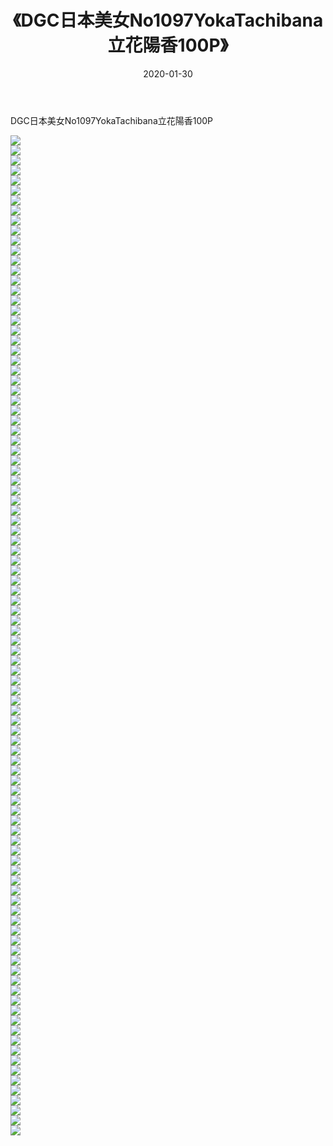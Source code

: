 ﻿---
layout: post
title:  《DGC日本美女No1097YokaTachibana立花陽香100P》
date:   2020-01-30
img: http://pic.660000.xyz/1:/性感/2020/DGC日本美女No1097YokaTachibana立花陽香100P/000.jpg
categories: [美女, 清纯, 唯美]
---

DGC日本美女No1097YokaTachibana立花陽香100P

  ![](http://pic.660000.xyz/1:/性感/2020/DGC日本美女No1097YokaTachibana立花陽香100P/001.jpg) <br> ![](http://pic.660000.xyz/1:/性感/2020/DGC日本美女No1097YokaTachibana立花陽香100P/002.jpg) <br> ![](http://pic.660000.xyz/1:/性感/2020/DGC日本美女No1097YokaTachibana立花陽香100P/003.jpg) <br> ![](http://pic.660000.xyz/1:/性感/2020/DGC日本美女No1097YokaTachibana立花陽香100P/004.jpg) <br> ![](http://pic.660000.xyz/1:/性感/2020/DGC日本美女No1097YokaTachibana立花陽香100P/005.jpg) <br> ![](http://pic.660000.xyz/1:/性感/2020/DGC日本美女No1097YokaTachibana立花陽香100P/006.jpg) <br> ![](http://pic.660000.xyz/1:/性感/2020/DGC日本美女No1097YokaTachibana立花陽香100P/007.jpg) <br> ![](http://pic.660000.xyz/1:/性感/2020/DGC日本美女No1097YokaTachibana立花陽香100P/008.jpg) <br> ![](http://pic.660000.xyz/1:/性感/2020/DGC日本美女No1097YokaTachibana立花陽香100P/009.jpg) <br> ![](http://pic.660000.xyz/1:/性感/2020/DGC日本美女No1097YokaTachibana立花陽香100P/010.jpg) <br> ![](http://pic.660000.xyz/1:/性感/2020/DGC日本美女No1097YokaTachibana立花陽香100P/011.jpg) <br> ![](http://pic.660000.xyz/1:/性感/2020/DGC日本美女No1097YokaTachibana立花陽香100P/012.jpg) <br> ![](http://pic.660000.xyz/1:/性感/2020/DGC日本美女No1097YokaTachibana立花陽香100P/013.jpg) <br> ![](http://pic.660000.xyz/1:/性感/2020/DGC日本美女No1097YokaTachibana立花陽香100P/014.jpg) <br> ![](http://pic.660000.xyz/1:/性感/2020/DGC日本美女No1097YokaTachibana立花陽香100P/015.jpg) <br> ![](http://pic.660000.xyz/1:/性感/2020/DGC日本美女No1097YokaTachibana立花陽香100P/016.jpg) <br> ![](http://pic.660000.xyz/1:/性感/2020/DGC日本美女No1097YokaTachibana立花陽香100P/017.jpg) <br> ![](http://pic.660000.xyz/1:/性感/2020/DGC日本美女No1097YokaTachibana立花陽香100P/018.jpg) <br> ![](http://pic.660000.xyz/1:/性感/2020/DGC日本美女No1097YokaTachibana立花陽香100P/019.jpg) <br> ![](http://pic.660000.xyz/1:/性感/2020/DGC日本美女No1097YokaTachibana立花陽香100P/020.jpg) <br> ![](http://pic.660000.xyz/1:/性感/2020/DGC日本美女No1097YokaTachibana立花陽香100P/021.jpg) <br> ![](http://pic.660000.xyz/1:/性感/2020/DGC日本美女No1097YokaTachibana立花陽香100P/022.jpg) <br> ![](http://pic.660000.xyz/1:/性感/2020/DGC日本美女No1097YokaTachibana立花陽香100P/023.jpg) <br> ![](http://pic.660000.xyz/1:/性感/2020/DGC日本美女No1097YokaTachibana立花陽香100P/024.jpg) <br> ![](http://pic.660000.xyz/1:/性感/2020/DGC日本美女No1097YokaTachibana立花陽香100P/025.jpg) <br> ![](http://pic.660000.xyz/1:/性感/2020/DGC日本美女No1097YokaTachibana立花陽香100P/026.jpg) <br> ![](http://pic.660000.xyz/1:/性感/2020/DGC日本美女No1097YokaTachibana立花陽香100P/027.jpg) <br> ![](http://pic.660000.xyz/1:/性感/2020/DGC日本美女No1097YokaTachibana立花陽香100P/028.jpg) <br> ![](http://pic.660000.xyz/1:/性感/2020/DGC日本美女No1097YokaTachibana立花陽香100P/029.jpg) <br> ![](http://pic.660000.xyz/1:/性感/2020/DGC日本美女No1097YokaTachibana立花陽香100P/030.jpg) <br> ![](http://pic.660000.xyz/1:/性感/2020/DGC日本美女No1097YokaTachibana立花陽香100P/031.jpg) <br> ![](http://pic.660000.xyz/1:/性感/2020/DGC日本美女No1097YokaTachibana立花陽香100P/032.jpg) <br> ![](http://pic.660000.xyz/1:/性感/2020/DGC日本美女No1097YokaTachibana立花陽香100P/033.jpg) <br> ![](http://pic.660000.xyz/1:/性感/2020/DGC日本美女No1097YokaTachibana立花陽香100P/034.jpg) <br> ![](http://pic.660000.xyz/1:/性感/2020/DGC日本美女No1097YokaTachibana立花陽香100P/035.jpg) <br> ![](http://pic.660000.xyz/1:/性感/2020/DGC日本美女No1097YokaTachibana立花陽香100P/036.jpg) <br> ![](http://pic.660000.xyz/1:/性感/2020/DGC日本美女No1097YokaTachibana立花陽香100P/037.jpg) <br> ![](http://pic.660000.xyz/1:/性感/2020/DGC日本美女No1097YokaTachibana立花陽香100P/038.jpg) <br> ![](http://pic.660000.xyz/1:/性感/2020/DGC日本美女No1097YokaTachibana立花陽香100P/039.jpg) <br> ![](http://pic.660000.xyz/1:/性感/2020/DGC日本美女No1097YokaTachibana立花陽香100P/040.jpg) <br> ![](http://pic.660000.xyz/1:/性感/2020/DGC日本美女No1097YokaTachibana立花陽香100P/041.jpg) <br> ![](http://pic.660000.xyz/1:/性感/2020/DGC日本美女No1097YokaTachibana立花陽香100P/042.jpg) <br> ![](http://pic.660000.xyz/1:/性感/2020/DGC日本美女No1097YokaTachibana立花陽香100P/043.jpg) <br> ![](http://pic.660000.xyz/1:/性感/2020/DGC日本美女No1097YokaTachibana立花陽香100P/044.jpg) <br> ![](http://pic.660000.xyz/1:/性感/2020/DGC日本美女No1097YokaTachibana立花陽香100P/045.jpg) <br> ![](http://pic.660000.xyz/1:/性感/2020/DGC日本美女No1097YokaTachibana立花陽香100P/046.jpg) <br> ![](http://pic.660000.xyz/1:/性感/2020/DGC日本美女No1097YokaTachibana立花陽香100P/047.jpg) <br> ![](http://pic.660000.xyz/1:/性感/2020/DGC日本美女No1097YokaTachibana立花陽香100P/048.jpg) <br> ![](http://pic.660000.xyz/1:/性感/2020/DGC日本美女No1097YokaTachibana立花陽香100P/049.jpg) <br> ![](http://pic.660000.xyz/1:/性感/2020/DGC日本美女No1097YokaTachibana立花陽香100P/050.jpg) <br> ![](http://pic.660000.xyz/1:/性感/2020/DGC日本美女No1097YokaTachibana立花陽香100P/051.jpg) <br> ![](http://pic.660000.xyz/1:/性感/2020/DGC日本美女No1097YokaTachibana立花陽香100P/052.jpg) <br> ![](http://pic.660000.xyz/1:/性感/2020/DGC日本美女No1097YokaTachibana立花陽香100P/053.jpg) <br> ![](http://pic.660000.xyz/1:/性感/2020/DGC日本美女No1097YokaTachibana立花陽香100P/054.jpg) <br> ![](http://pic.660000.xyz/1:/性感/2020/DGC日本美女No1097YokaTachibana立花陽香100P/055.jpg) <br> ![](http://pic.660000.xyz/1:/性感/2020/DGC日本美女No1097YokaTachibana立花陽香100P/056.jpg) <br> ![](http://pic.660000.xyz/1:/性感/2020/DGC日本美女No1097YokaTachibana立花陽香100P/057.jpg) <br> ![](http://pic.660000.xyz/1:/性感/2020/DGC日本美女No1097YokaTachibana立花陽香100P/058.jpg) <br> ![](http://pic.660000.xyz/1:/性感/2020/DGC日本美女No1097YokaTachibana立花陽香100P/059.jpg) <br> ![](http://pic.660000.xyz/1:/性感/2020/DGC日本美女No1097YokaTachibana立花陽香100P/060.jpg) <br> ![](http://pic.660000.xyz/1:/性感/2020/DGC日本美女No1097YokaTachibana立花陽香100P/061.jpg) <br> ![](http://pic.660000.xyz/1:/性感/2020/DGC日本美女No1097YokaTachibana立花陽香100P/062.jpg) <br> ![](http://pic.660000.xyz/1:/性感/2020/DGC日本美女No1097YokaTachibana立花陽香100P/063.jpg) <br> ![](http://pic.660000.xyz/1:/性感/2020/DGC日本美女No1097YokaTachibana立花陽香100P/064.jpg) <br> ![](http://pic.660000.xyz/1:/性感/2020/DGC日本美女No1097YokaTachibana立花陽香100P/065.jpg) <br> ![](http://pic.660000.xyz/1:/性感/2020/DGC日本美女No1097YokaTachibana立花陽香100P/066.jpg) <br> ![](http://pic.660000.xyz/1:/性感/2020/DGC日本美女No1097YokaTachibana立花陽香100P/067.jpg) <br> ![](http://pic.660000.xyz/1:/性感/2020/DGC日本美女No1097YokaTachibana立花陽香100P/068.jpg) <br> ![](http://pic.660000.xyz/1:/性感/2020/DGC日本美女No1097YokaTachibana立花陽香100P/069.jpg) <br> ![](http://pic.660000.xyz/1:/性感/2020/DGC日本美女No1097YokaTachibana立花陽香100P/070.jpg) <br> ![](http://pic.660000.xyz/1:/性感/2020/DGC日本美女No1097YokaTachibana立花陽香100P/071.jpg) <br> ![](http://pic.660000.xyz/1:/性感/2020/DGC日本美女No1097YokaTachibana立花陽香100P/072.jpg) <br> ![](http://pic.660000.xyz/1:/性感/2020/DGC日本美女No1097YokaTachibana立花陽香100P/073.jpg) <br> ![](http://pic.660000.xyz/1:/性感/2020/DGC日本美女No1097YokaTachibana立花陽香100P/074.jpg) <br> ![](http://pic.660000.xyz/1:/性感/2020/DGC日本美女No1097YokaTachibana立花陽香100P/075.jpg) <br> ![](http://pic.660000.xyz/1:/性感/2020/DGC日本美女No1097YokaTachibana立花陽香100P/076.jpg) <br> ![](http://pic.660000.xyz/1:/性感/2020/DGC日本美女No1097YokaTachibana立花陽香100P/077.jpg) <br> ![](http://pic.660000.xyz/1:/性感/2020/DGC日本美女No1097YokaTachibana立花陽香100P/078.jpg) <br> ![](http://pic.660000.xyz/1:/性感/2020/DGC日本美女No1097YokaTachibana立花陽香100P/079.jpg) <br> ![](http://pic.660000.xyz/1:/性感/2020/DGC日本美女No1097YokaTachibana立花陽香100P/080.jpg) <br> ![](http://pic.660000.xyz/1:/性感/2020/DGC日本美女No1097YokaTachibana立花陽香100P/081.jpg) <br> ![](http://pic.660000.xyz/1:/性感/2020/DGC日本美女No1097YokaTachibana立花陽香100P/082.jpg) <br> ![](http://pic.660000.xyz/1:/性感/2020/DGC日本美女No1097YokaTachibana立花陽香100P/083.jpg) <br> ![](http://pic.660000.xyz/1:/性感/2020/DGC日本美女No1097YokaTachibana立花陽香100P/084.jpg) <br> ![](http://pic.660000.xyz/1:/性感/2020/DGC日本美女No1097YokaTachibana立花陽香100P/085.jpg) <br> ![](http://pic.660000.xyz/1:/性感/2020/DGC日本美女No1097YokaTachibana立花陽香100P/086.jpg) <br> ![](http://pic.660000.xyz/1:/性感/2020/DGC日本美女No1097YokaTachibana立花陽香100P/087.jpg) <br> ![](http://pic.660000.xyz/1:/性感/2020/DGC日本美女No1097YokaTachibana立花陽香100P/088.jpg) <br> ![](http://pic.660000.xyz/1:/性感/2020/DGC日本美女No1097YokaTachibana立花陽香100P/089.jpg) <br> ![](http://pic.660000.xyz/1:/性感/2020/DGC日本美女No1097YokaTachibana立花陽香100P/090.jpg) <br> ![](http://pic.660000.xyz/1:/性感/2020/DGC日本美女No1097YokaTachibana立花陽香100P/091.jpg) <br> ![](http://pic.660000.xyz/1:/性感/2020/DGC日本美女No1097YokaTachibana立花陽香100P/092.jpg) <br> ![](http://pic.660000.xyz/1:/性感/2020/DGC日本美女No1097YokaTachibana立花陽香100P/093.jpg) <br> ![](http://pic.660000.xyz/1:/性感/2020/DGC日本美女No1097YokaTachibana立花陽香100P/094.jpg) <br> ![](http://pic.660000.xyz/1:/性感/2020/DGC日本美女No1097YokaTachibana立花陽香100P/095.jpg) <br> ![](http://pic.660000.xyz/1:/性感/2020/DGC日本美女No1097YokaTachibana立花陽香100P/096.jpg) <br> ![](http://pic.660000.xyz/1:/性感/2020/DGC日本美女No1097YokaTachibana立花陽香100P/097.jpg) <br> ![](http://pic.660000.xyz/1:/性感/2020/DGC日本美女No1097YokaTachibana立花陽香100P/098.jpg) <br> ![](http://pic.660000.xyz/1:/性感/2020/DGC日本美女No1097YokaTachibana立花陽香100P/099.jpg) <br> ![](http://pic.660000.xyz/1:/性感/2020/DGC日本美女No1097YokaTachibana立花陽香100P/100.jpg) <br>